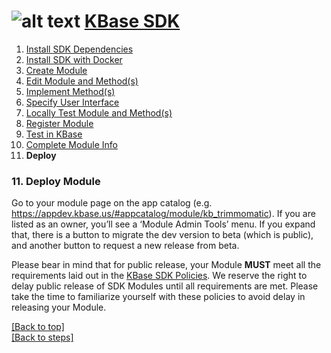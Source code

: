 # <A NAME="top"></a>![alt text](https://avatars2.githubusercontent.com/u/1263946?v=3&s=84 "KBase") [KBase SDK](../README.md)

1. [Install SDK Dependencies](kb_sdk_dependencies.md)
2. [Install SDK with Docker](kb_sdk_dockerized_install.md)
3. [Create Module](kb_sdk_create_module.md)
4. [Edit Module and Method(s)](kb_sdk_edit_module.md)
5. [Implement Method(s)](kb_sdk_impl_methods.md)
6. [Specify User Interface](kb_sdk_make_ui.md)
7. [Locally Test Module and Method(s)](kb_sdk_local_test_module.md)
8. [Register Module](kb_sdk_register_module.md)
9. [Test in KBase](kb_sdk_test_in_kbase.md)
10. [Complete Module Info](kb_sdk_complete_module_info.md)
11. **Deploy**
 

### 11. Deploy Module

Go to your module page on the app catalog (e.g. https://appdev.kbase.us/#appcatalog/module/kb_trimmomatic).  If you are listed as an owner, you’ll see a ‘Module Admin Tools’ menu.  If you expand that, there is a button to migrate the dev version to beta (which is public), and another button to request a new release from beta.

Please bear in mind that for public release, your Module **MUST** meet all the requirements laid out in the [KBase SDK Policies](https://github.com/kbase/project_guides/blob/master/SDK_Guidelines.md).  We reserve the right to delay public release of SDK Modules until all requirements are met.  Please take the time to familiarize yourself with these policies to avoid delay in releasing your Module.


[\[Back to top\]](#top)<br>
[\[Back to steps\]](../README.md#steps)
